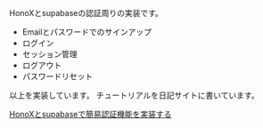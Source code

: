 HonoXとsupabaseの認証周りの実装です。
- Emailとパスワードでのサインアップ
- ログイン
- セッション管理
- ログアウト
- パスワードリセット

以上を実装しています。
チュートリアルを日記サイトに書いています。

[HonoXとsupabaseで簡易認証機能を実装する](https://qlitre-dialy.ink/post/honox-supabaseauth)
